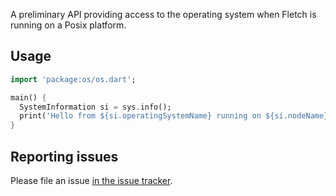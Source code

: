 A preliminary API providing access to the operating system when Fletch is
running on a Posix platform.

Usage
-----

```dart
import 'package:os/os.dart';

main() {
  SystemInformation si = sys.info();
  print('Hello from ${si.operatingSystemName} running on ${si.nodeName}.');
}
```

Reporting issues
----------------

Please file an issue [in the issue tracker](https://github.com/dart-lang/fletch/issues/new?title=Add%20title&labels=Area-Package&body=%3Cissue%20description%3E%0A%3Crepro%20steps%3E%0A%3Cexpected%20outcome%3E%0A%3Cactual%20outcome%3E).
